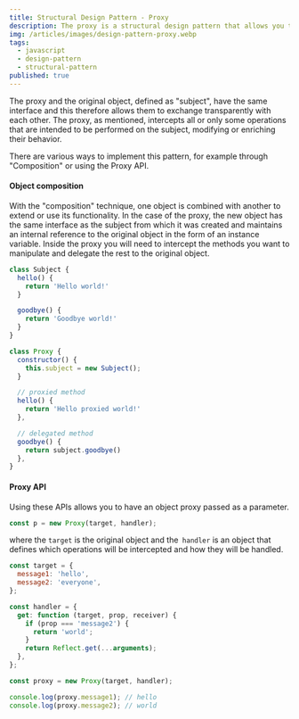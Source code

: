```yaml
---
title: Structural Design Pattern - Proxy
description: The proxy is a structural design pattern that allows you to provide a substitute in place of another object, acting as a filter and offering the possibility to perform operations before or after the request arrives at the original object.
img: /articles/images/design-pattern-proxy.webp
tags:
  - javascript
  - design-pattern
  - structural-pattern
published: true
---
```


The proxy and the original object, defined as "subject", have the same interface and this therefore allows them to exchange transparently with each other. The proxy, as mentioned, intercepts all or only some operations that are intended to be performed on the subject, modifying or enriching their behavior.

There are various ways to implement this pattern, for example through "Composition" or using the Proxy API.

#### Object composition

With the "composition" technique, one object is combined with another to extend or use its functionality. In the case of the proxy, the new object has the same interface as the subject from which it was created and maintains an internal reference to the original object in the form of an instance variable. Inside the proxy you will need to intercept the methods you want to manipulate and delegate the rest to the original object.

```javascript
class Subject {
  hello() {
    return 'Hello world!'
  }

  goodbye() {
    return 'Goodbye world!'
  }
}

class Proxy {
  constructor() {
    this.subject = new Subject();
  }

  // proxied method
  hello() {
    return 'Hello proxied world!'
  },

  // delegated method
  goodbye() {
    return subject.goodbye()
  },
}
```

#### Proxy API

Using these APIs allows you to have an object proxy passed as a parameter.

```javascript
const p = new Proxy(target, handler);
```

where the `target` is the original object and the` handler` is an object that defines which operations will be intercepted and how they will be handled.

```javascript
const target = {
  message1: 'hello',
  message2: 'everyone',
};

const handler = {
  get: function (target, prop, receiver) {
    if (prop === 'message2') {
      return 'world';
    }
    return Reflect.get(...arguments);
  },
};

const proxy = new Proxy(target, handler);

console.log(proxy.message1); // hello
console.log(proxy.message2); // world
```
